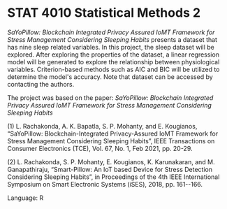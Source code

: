# STAT 4010 Statistical Methods 2


*SaYoPillow: Blockchain Integrated Privacy Assured IoMT Framework for Stress Management Considering Sleeping Habits* presents a dataset that has nine sleep related variables.  In this project, the sleep dataset will be explored. After exploring the properties of the dataset, a linear regression model will be generated to explore the relationship between physiological variables. Criterion-based methods such as AIC and BIC will be utilized to determine the model's accuracy. Note that dataset can be accessed by contacting the authors. 

The project was based on the paper: *SaYoPillow: Blockchain Integrated Privacy Assured IoMT Framework for Stress Management Considering Sleeping Habits*

(1) L. Rachakonda, A. K. Bapatla, S. P. Mohanty, and E. Kougianos, “SaYoPillow: Blockchain-Integrated Privacy-Assured IoMT Framework for Stress Management Considering Sleeping Habits”, IEEE Transactions on Consumer Electronics (TCE), Vol. 67, No. 1, Feb 2021, pp. 20-29.

(2) L. Rachakonda, S. P. Mohanty, E. Kougianos, K. Karunakaran, and M. Ganapathiraju, “Smart-Pillow: An IoT based Device for Stress Detection Considering Sleeping Habits”, in Proceedings of the 4th IEEE International Symposium on Smart Electronic Systems (iSES), 2018, pp. 161--166. 

Language: R
